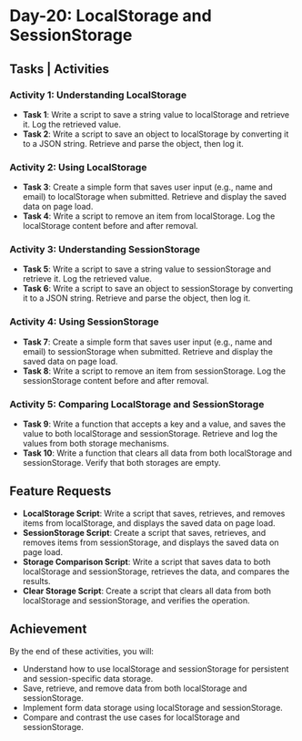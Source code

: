 # Day-20: LocalStorage and SessionStorage

## Tasks | Activities

### Activity 1: Understanding LocalStorage

- **Task 1**: Write a script to save a string value to localStorage and retrieve it. Log the retrieved value.
- **Task 2**: Write a script to save an object to localStorage by converting it to a JSON string. Retrieve and parse the object, then log it.

### Activity 2: Using LocalStorage

- **Task 3**: Create a simple form that saves user input (e.g., name and email) to localStorage when submitted. Retrieve and display the saved data on page load.
- **Task 4**: Write a script to remove an item from localStorage. Log the localStorage content before and after removal.

### Activity 3: Understanding SessionStorage

- **Task 5**: Write a script to save a string value to sessionStorage and retrieve it. Log the retrieved value.
- **Task 6**: Write a script to save an object to sessionStorage by converting it to a JSON string. Retrieve and parse the object, then log it.

### Activity 4: Using SessionStorage

- **Task 7**: Create a simple form that saves user input (e.g., name and email) to sessionStorage when submitted. Retrieve and display the saved data on page load.
- **Task 8**: Write a script to remove an item from sessionStorage. Log the sessionStorage content before and after removal.

### Activity 5: Comparing LocalStorage and SessionStorage

- **Task 9**: Write a function that accepts a key and a value, and saves the value to both localStorage and sessionStorage. Retrieve and log the values from both storage mechanisms.
- **Task 10**: Write a function that clears all data from both localStorage and sessionStorage. Verify that both storages are empty.

## Feature Requests

- **LocalStorage Script**: Write a script that saves, retrieves, and removes items from localStorage, and displays the saved data on page load.
- **SessionStorage Script**: Create a script that saves, retrieves, and removes items from sessionStorage, and displays the saved data on page load.
- **Storage Comparison Script**: Write a script that saves data to both localStorage and sessionStorage, retrieves the data, and compares the results.
- **Clear Storage Script**: Create a script that clears all data from both localStorage and sessionStorage, and verifies the operation.

## Achievement

By the end of these activities, you will:

- Understand how to use localStorage and sessionStorage for persistent and session-specific data storage.
- Save, retrieve, and remove data from both localStorage and sessionStorage.
- Implement form data storage using localStorage and sessionStorage.
- Compare and contrast the use cases for localStorage and sessionStorage.

